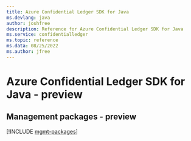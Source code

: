 ```yaml
---
title: Azure Confidential Ledger SDK for Java
ms.devlang: java
author: joshfree
description: Reference for Azure Confidential Ledger SDK for Java
ms.service: confidentialledger
ms.topic: reference
ms.data: 08/25/2022
ms.author: jfree
---
```

# Azure Confidential Ledger SDK for Java - preview

## Management packages - preview
[!INCLUDE [mgmt-packages](confidential-ledger-mgmt-index.md)]